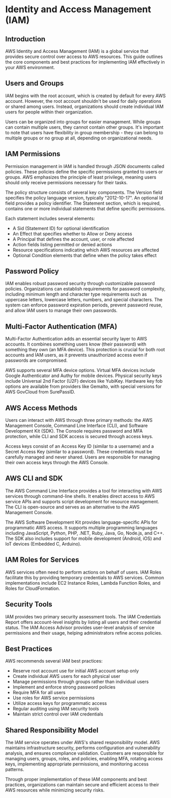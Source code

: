 # Identity and Access Management (IAM)

## Introduction

AWS Identity and Access Management (IAM) is a global service that provides secure control over access to AWS resources. This guide outlines the core components and best practices for implementing IAM effectively in your AWS environment.

## Users and Groups

IAM begins with the root account, which is created by default for every AWS account. However, the root account shouldn't be used for daily operations or shared among users. Instead, organizations should create individual IAM users for people within their organization.

Users can be organized into groups for easier management. While groups can contain multiple users, they cannot contain other groups. It's important to note that users have flexibility in group membership - they can belong to multiple groups or no group at all, depending on organizational needs.

## IAM Permissions

Permission management in IAM is handled through JSON documents called policies. These policies define the specific permissions granted to users or groups. AWS emphasizes the principle of least privilege, meaning users should only receive permissions necessary for their tasks.

The policy structure consists of several key components. The Version field specifies the policy language version, typically "2012-10-17". An optional Id field provides a policy identifier. The Statement section, which is required, contains one or more individual statements that define specific permissions.

Each statement includes several elements:
- A Sid (Statement ID) for optional identification
- An Effect that specifies whether to Allow or Deny access
- A Principal that defines the account, user, or role affected
- Action fields listing permitted or denied actions
- Resource specifications indicating which AWS resources are affected
- Optional Condition elements that define when the policy takes effect

## Password Policy

IAM enables robust password security through customizable password policies. Organizations can establish requirements for password complexity, including minimum length and character type requirements such as uppercase letters, lowercase letters, numbers, and special characters. The system can enforce password expiration periods, prevent password reuse, and allow IAM users to manage their own passwords.

## Multi-Factor Authentication (MFA)

Multi-Factor Authentication adds an essential security layer to AWS accounts. It combines something users know (their password) with something they own (an MFA device). This protection is crucial for both root accounts and IAM users, as it prevents unauthorized access even if passwords are compromised.

AWS supports several MFA device options. Virtual MFA devices include Google Authenticator and Authy for mobile devices. Physical security keys include Universal 2nd Factor (U2F) devices like YubiKey. Hardware key fob options are available from providers like Gemalto, with special versions for AWS GovCloud from SurePassID.

## AWS Access Methods

Users can interact with AWS through three primary methods: the AWS Management Console, Command Line Interface (CLI), and Software Development Kit (SDK). The Console requires password and MFA protection, while CLI and SDK access is secured through access keys.

Access keys consist of an Access Key ID (similar to a username) and a Secret Access Key (similar to a password). These credentials must be carefully managed and never shared. Users are responsible for managing their own access keys through the AWS Console.

## AWS CLI and SDK

The AWS Command Line Interface provides a tool for interacting with AWS services through command-line shells. It enables direct access to AWS service APIs and supports script development for resource management. The CLI is open-source and serves as an alternative to the AWS Management Console.

The AWS Software Development Kit provides language-specific APIs for programmatic AWS access. It supports multiple programming languages including JavaScript, Python, PHP, .NET, Ruby, Java, Go, Node.js, and C++. The SDK also includes support for mobile development (Android, iOS) and IoT devices (Embedded C, Arduino).

## IAM Roles for Services

AWS services often need to perform actions on behalf of users. IAM Roles facilitate this by providing temporary credentials to AWS services. Common implementations include EC2 Instance Roles, Lambda Function Roles, and Roles for CloudFormation.

## Security Tools

IAM provides two primary security assessment tools. The IAM Credentials Report offers account-level insights by listing all users and their credential status. The IAM Access Advisor provides user-level analysis of service permissions and their usage, helping administrators refine access policies.

## Best Practices

AWS recommends several IAM best practices:
- Reserve root account use for initial AWS account setup only
- Create individual AWS users for each physical user
- Manage permissions through groups rather than individual users
- Implement and enforce strong password policies
- Require MFA for all users
- Use roles for AWS service permissions
- Utilize access keys for programmatic access
- Regular auditing using IAM security tools
- Maintain strict control over IAM credentials

## Shared Responsibility Model

The IAM service operates under AWS's shared responsibility model. AWS maintains infrastructure security, performs configuration and vulnerability analysis, and ensures compliance validation. Customers are responsible for managing users, groups, roles, and policies, enabling MFA, rotating access keys, implementing appropriate permissions, and monitoring access patterns.

Through proper implementation of these IAM components and best practices, organizations can maintain secure and efficient access to their AWS resources while minimizing security risks.
